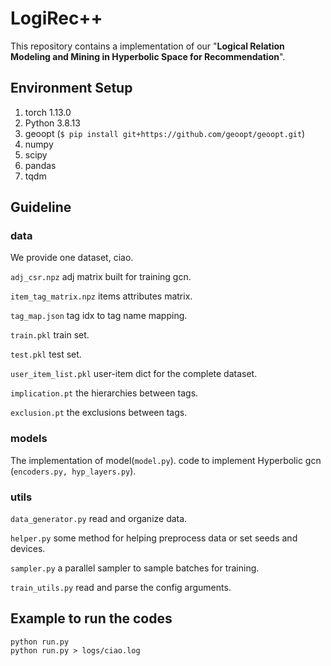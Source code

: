 # LogiRec++
This repository contains a implementation of our "**Logical Relation Modeling and Mining in Hyperbolic Space for Recommendation**".

## Environment Setup
1. torch 1.13.0
2. Python 3.8.13
3. geoopt (`$ pip install git+https://github.com/geoopt/geoopt.git`)
4. numpy
5. scipy
6. pandas
7. tqdm

## Guideline

### data

We provide one dataset, ciao.

```adj_csr.npz``` adj matrix built for training gcn.

```item_tag_matrix.npz``` items attributes matrix. 

```tag_map.json``` tag idx to tag name mapping.

```train.pkl``` train set.

```test.pkl``` test set.

```user_item_list.pkl``` user-item dict for the complete dataset.

```implication.pt``` the hierarchies between tags.

```exclusion.pt``` the exclusions between tags.

### models

The implementation of model(```model.py```).
code to implement Hyperbolic gcn (```encoders.py, hyp_layers.py```).

### utils

```data_generator.py``` read and organize data.

```helper.py``` some method for helping preprocess data or set seeds and devices.

```sampler.py``` a parallel sampler to sample batches for training.

```train_utils.py``` read and parse the config arguments.

## Example to run the codes

```
python run.py
python run.py > logs/ciao.log
```
